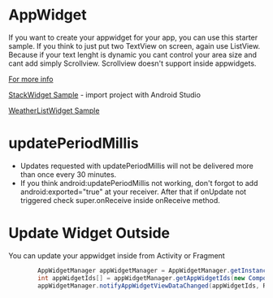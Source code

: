 # AppWidget
If you want to create your appwidget for your app, you can use this starter sample.
If you think to just put two TextView on screen, again use ListView. Because if your text lenght is dynamic you cant control your area size and cant add simply Scrollview. Scrollview doesn't support inside appwidgets.

[For more info](https://developer.android.com/guide/topics/appwidgets/index.html)

[StackWidget Sample](https://android.googlesource.com/platform/development/+/master/samples/StackWidget) - import project with Android Studio

[WeatherListWidget Sample](https://github.com/android/platform_development/tree/master/samples/WeatherListWidget)



# updatePeriodMillis
 
 - Updates requested with updatePeriodMillis will not be delivered more than once every 30 minutes.
 - If you think android:updatePeriodMillis not working, don't forgot to add android:exported="true" at your receiver. After that if onUpdate not triggered check super.onReceive inside onReceive method. 

# Update Widget Outside
You can update your appwidget inside from Activity or Fragment
```java
        AppWidgetManager appWidgetManager = AppWidgetManager.getInstance(context);
        int appWidgetIds[] = appWidgetManager.getAppWidgetIds(new ComponentName(context, WidgetProvider.class));
        appWidgetManager.notifyAppWidgetViewDataChanged(appWidgetIds, R.id.widget_list);
```
